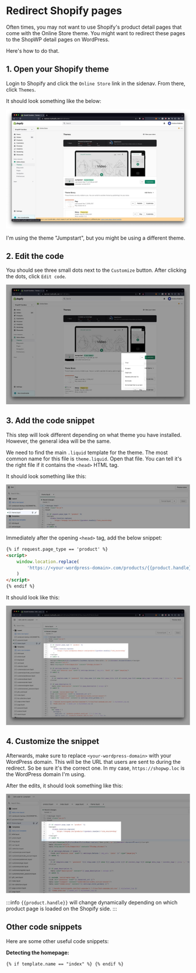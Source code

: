 # Redirect Shopify pages

Often times, you may not want to use Shopify's product detail pages that come with the Online Store theme. You might want to redirect these pages to the ShopWP detail pages on WordPress.

Here's how to do that.

## 1. Open your Shopify theme

Login to Shopify and click the `Online Store` link in the sidenav. From there, click `Themes`.

It should look something like the below:

![Your Shopify theme](./assets/redirecting-to-wordpress/theme.jpg)

I'm using the theme "Jumpstart", but you might be using a different theme.

## 2. Edit the code

You should see three small dots next to the `Customize` button. After clicking the dots, click `Edit code`.

![Editing the Shopify Liquid template](./assets/redirecting-to-wordpress/theme-edit-code.jpg)

## 3. Add the code snippet

This step will look different depending on what theme you have installed. However, the general idea will be the same.

We need to find the main `.liquid` template for the theme. The most common name for this file is `theme.liquid`. Open that file. You can tell it's the right file if it contains the `<head>` HTML tag.

It should look something like this:

![Editing the Shopify Liquid template](./assets/redirecting-to-wordpress/finding-themeliquid.jpg)

Immediately after the opening `<head>` tag, add the below snippet:

```html
{% if request.page_type == 'product' %}
<script>
	window.location.replace(
		'https://<your-wordpress-domain>.com/products/{{product.handle}}/?utm_source=shop'
	)
</script>
{% endif %}
```

It should look like this:

![Editing the Shopify Liquid template](./assets/redirecting-to-wordpress/first-copy-paste.jpg)

## 4. Customize the snippet

Afterwards, make sure to replace `<your-wordpress-domain>` with your WordPress domain. This will be the URL that users are sent to during the redirect. So be sure it's the correct one. In my case, `https://shopwp.loc` is the WordPress domain I'm using.

After the edits, it should look something like this:

![Editing the Shopify Liquid template](./assets/redirecting-to-wordpress/liquid-template-edit.jpg)

:::info
`{{product.handle}}` will change dynamically depending on which product page is loaded on the Shopify side.
:::

## Other code snippets

Here are some other useful code snippets:

**Detecting the homepage:**

```html
{% if template.name == "index" %} {% endif %}
```
